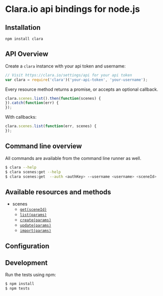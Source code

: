# Clara.io api bindings for node.js

## Installation

`npm install clara`

## API Overview

Create a `clara` instance with your api token and username:

```js
// Visit https://clara.io/settings/api for your api token
var clara = require('clara')('your-api-token', 'your-username');
```

Every resource method returns a promise, or accepts an optional callback.

```js
clara.scenes.list().then(function(scenes) {
}).catch(function(err) {
});
```

With callbacks:

```js
clara.scenes.list(function(err, scenes) {
});
```


## Command line overview

All commands are available from the command line runner as well.

```bash
$ clara --help
$ clara scenes:get --help
$ clara scenes:get  --auth <authKey> --username <username> <sceneId>
```

## Available resources and methods

* scenes
  * [`get(sceneId)`](https://clara.io/learn/sdk/api/list-scenes)
  * [`list(params)`](https://clara.io/learn/sdk/api/list-scenes)
  * [`create(params)`](https://clara.io/learn/sdk/api/create-scene)
  * [`update(params)`](https://clara.io/learn/sdk/api/update-scene)
  * [`import(params)`](https://clara.io/learn/sdk/api/import)

## Configuration

## Development

Run the tests using npm:

```bash
$ npm install
$ npm tests
```
